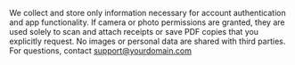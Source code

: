 We collect and store only information necessary for account authentication and app functionality.
If camera or photo permissions are granted, they are used solely to scan and attach receipts or save PDF
copies that you explicitly request. No images or personal data are shared with third parties.
For questions, contact support@yourdomain.com
